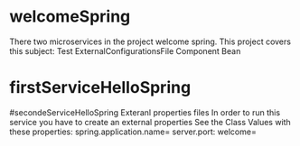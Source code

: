 # welcomeSpring
There two microservices in the project welcome spring.
This project covers this subject:
Test
ExternalConfigurationsFile
Component 
Bean

# firstServiceHelloSpring

#secondeServiceHelloSpring
Exteranl properties files
In order to run this service you have to create an external properties
See the Class Values with these properties:
spring.application.name=
server.port: 
welcome=

